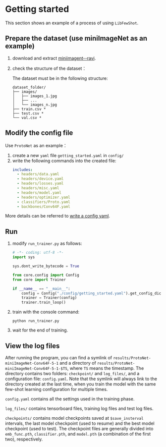 # Getting started

This section shows an example of a process of using `LibFewShot`.

## Prepare the dataset (use miniImageNet as an example)

1. download and extract [miniimagent--ravi](https://drive.google.com/file/d/1Oq7JKbd8-6QgLXbZ1MW4Wkv39EgDBk5t/view?usp=sharing).

2. check the structure of the dataset：

    The dataset must be in the following structure:

    ```
    dataset_folder/
    ├── images/
    │   ├── images_1.jpg
    │   ├── ...
    │   └── images_n.jpg
    ├── train.csv *
    ├── test.csv *
    └── val.csv *
    ```

## Modify the config file

Use `ProtoNet` as an example：
1. create a new `yaml` file `getting_started.yaml` in `config/`
2. write the following commands into the created file:
   ```yaml
   includes:
     - headers/data.yaml
     - headers/device.yaml
     - headers/losses.yaml
     - headers/misc.yaml
     - headers/model.yaml
     - headers/optimizer.yaml
     - classifiers/Proto.yaml
     - backbones/Conv64F.yaml
   ```

More details can be referred to [write a config yaml](./tutorials/t0-write_a_config_yaml.md).

## Run

1. modify `run_trainer.py` as follows:
    ```python
    # -*- coding: utf-8 -*-
    import sys

    sys.dont_write_bytecode = True

    from core.config import Config
    from core import Trainer

    if __name__ == "__main__":
        config = Config("./config/getting_started.yaml").get_config_dict()
        trainer = Trainer(config)
        trainer.train_loop()
    ```
2. train with the console command:
   ```shell
   python run_trainer.py
   ```
3. wait for the end of training.

## View the log files

After running the program, you can find a symlink of `results/ProtoNet-miniImageNet-Conv64F-5-1` and a directory of `results/ProtoNet-miniImageNet-Conv64F-5-1-$TS`, where `TS` means the timestamp. The directory contains two folders: `checkpoint/` and `log_files/`, and a configuration file: `config.yaml`. Note that the symlink will always link to the directory created at the last time, when you train the model with the same few-shot learning configuration for multiple times.

`config.yaml` contains all the settings used in the training phase.

`log_files/` contains tensorboard files, training log files and test log files.

`checkpoints/` contains model checkpoints saved at `$save_insterval` intervals, the last model checkpoint (used to resume) and the best model checkpoint (used to test). The checkpoint files are generally divided into `emb_func.pth`, `classifier.pth`, and `model.pth` (a combination of the first two), respectively.
